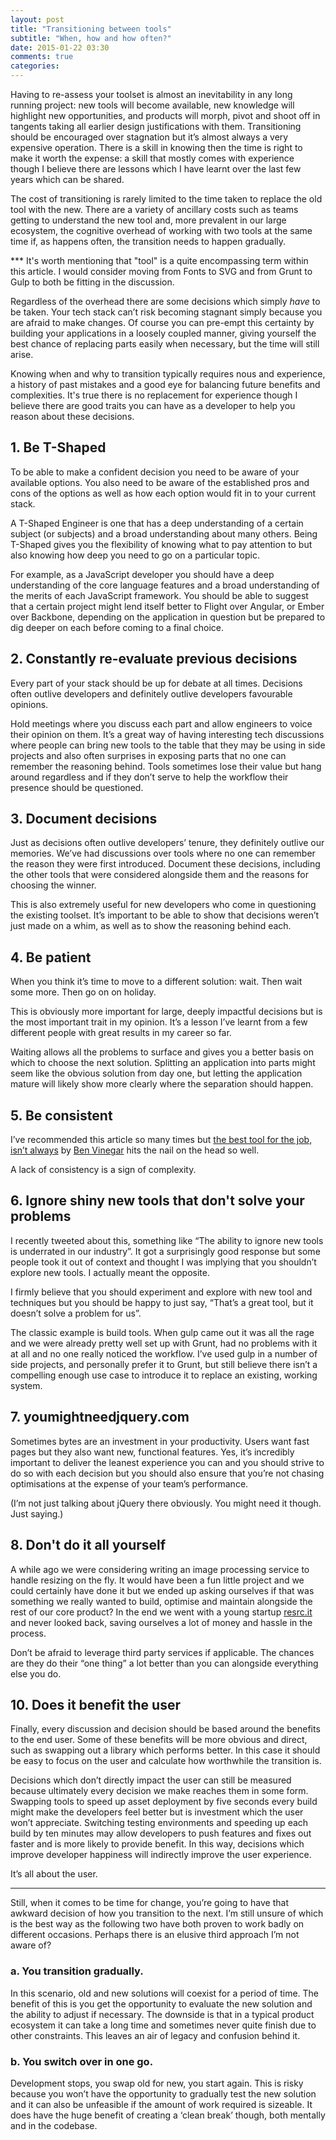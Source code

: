 ```yaml
---
layout: post
title: "Transitioning between tools"
subtitle: "When, how and how often?"
date: 2015-01-22 03:30
comments: true
categories:
---
```


Having to re-assess your toolset is almost an inevitability in any long running project: new tools will become available, new knowledge will highlight new opportunities, and products will morph, pivot and shoot off in tangents taking all earlier design justifications with them. Transitioning should be encouraged over stagnation but it’s almost always a very expensive operation. There is a skill in knowing then the time is right to make it worth the expense: a skill that mostly comes with experience though I believe there are lessons which I have learnt over the last few years which can be shared.

The cost of transitioning is rarely limited to the time taken to replace the old tool with the new. There are a variety of ancillary costs such as teams getting to understand the new tool and, more prevalent in our large ecosystem, the cognitive overhead of working with two tools at the same time if, as happens often, the transition needs to happen gradually.

*** It's worth mentioning that "tool" is a quite encompassing term within this article. I would consider moving from Fonts to SVG and from Grunt to Gulp to both be fitting in the discussion.

Regardless of the overhead there are some decisions which simply _have_ to be taken. Your tech stack can’t risk becoming stagnant simply because you are afraid to make changes. Of course you can pre-empt this certainty by building your applications in a loosely coupled manner, giving yourself the best chance of replacing parts easily when necessary, but the time will still arise.

Knowing when and why to transition typically requires nous and experience, a history of past mistakes and a good eye for balancing future benefits and complexities. It's true there is no replacement for experience though I believe there are good traits you can have as a developer to help you reason about these decisions.


<h2 id="be-t-shaped" class="blog-subtitle">1. Be T-Shaped</h2>

To be able to make a confident decision you need to be aware of your available options. You also need to be aware of the established pros and cons of the options as well as how each option would fit in to your current stack.

A T-Shaped Engineer is one that has a deep understanding of a certain subject (or subjects) and a broad understanding about many others. Being T-Shaped gives you the flexibility of knowing what to pay attention to but also knowing how deep you need to go on a particular topic.

For example, as a JavaScript developer you should have a deep understanding of the core language features and a broad understanding of the merits of each JavaScript framework. You should be able to suggest that a certain project might lend itself better to Flight over Angular, or Ember over Backbone, depending on the application in question but be prepared to dig deeper on each before coming to a final choice.


<h2 id="constantly-reevaluate" class="blog-subtitle">2. Constantly re-evaluate previous decisions</h2>

Every part of your stack should be up for debate at all times. Decisions often outlive developers and definitely outlive developers favourable opinions.

Hold meetings where you discuss each part and allow engineers to voice their opinion on them. It’s a great way of having interesting tech discussions where people can bring new tools to the table that they may be using in side projects and also often surprises in exposing parts that no one can remember the reasoning behind. Tools sometimes lose their value but hang around regardless and if they don’t serve to help the workflow their presence should be questioned.

<h2 id="document-decisions" class="blog-subtitle">3. Document decisions</h2>

Just as decisions often outlive developers’ tenure, they definitely outlive our memories. We’ve had discussions over tools where no one can remember the reason they were first introduced. Document these decisions, including the other tools that were considered alongside them and the reasons for choosing the winner.

This is also extremely useful for new developers who come in questioning the existing toolset. It’s important to be able to show that decisions weren’t just made on a whim, as well as to show the reasoning behind each.

<h2 id="be-patient" class="blog-subtitle">4. Be patient</h2>

When you think it’s time to move to a different solution: wait. Then wait some more. Then go on on holiday.

This is obviously more important for large, deeply impactful decisions but is the most important trait in my opinion. It’s a lesson I’ve learnt from a few different people with great results in my career so far.

Waiting allows all the problems to surface and gives you a better basis on which to choose the next solution. Splitting an application into parts might seem like the obvious solution from day one, but letting the application mature will likely show more clearly where the separation should happen.

<h2 id="be-consistent" class="blog-subtitle">5. Be consistent</h2>

I’ve recommended this article so many times but [the best tool for the job, isn’t always](https://medium.com/@bentlegen/the-best-tool-for-the-job-isnt-always-6ed364f3f775) by [Ben Vinegar](https://twitter.com/bentlegen) hits the nail on the head so well.

A lack of consistency is a sign of complexity.

<h2 id="ignore-shiny-tools" class="blog-subtitle">6. Ignore shiny new tools that don't solve your problems</h2>

I recently tweeted about this, something like “The ability to ignore new tools is underrated in our industry”. It got a surprisingly good response but some people took it out of context and thought I was implying that you shouldn’t explore new tools. I actually meant the opposite.

I firmly believe that you should experiment and explore with new tool and techniques but you should be happy to just say, “That’s a great tool, but it doesn’t solve a problem for us”.

The classic example is build tools. When gulp came out it was all the rage and we were already pretty well set up with Grunt, had no problems with it at all and no one really noticed the workflow. I’ve used gulp in a number of side projects, and personally prefer it to Grunt, but still believe there isn’t a compelling enough use case to introduce it to replace an existing, working system.

<h2 id="youmightneedjquery" class="blog-subtitle">7. youmightneedjquery.com</h2>

Sometimes bytes are an investment in your productivity. Users want fast pages but they also want new, functional features. Yes, it’s incredibly important to deliver the leanest experience you can and you should strive to do so with each decision but you should also ensure that you’re not chasing optimisations at the expense of your team’s performance.

(I’m not just talking about jQuery there obviously. You might need it though. Just saying.)

<h2 id="don-t-do-it-all-yourself" class="blog-subtitle">8. Don't do it all yourself</h2>

A while ago we were considering writing an image processing service to handle resizing on the fly. It would have been a fun little project and we could certainly have done it but we ended up asking ourselves if that was something we really wanted to build, optimise and maintain alongside the rest of our core product? In the end we went with a young startup [resrc.it](www.resrc.it) and never looked back, saving ourselves a lot of money and hassle in the process.

Don’t be afraid to leverage third party services if applicable. The chances are they do their “one thing” a lot better than you can alongside everything else you do.

<h2 id="does-it-benefit-the-user" class="blog-subtitle">10. Does it benefit the user</h2>

Finally, every discussion and decision should be based around the benefits to the end user. Some of these benefits will be more obvious and direct, such as swapping out a library which performs better. In this case it should be easy to focus on the user and calculate how worthwhile the transition is.

Decisions which don’t directly impact the user can still be measured because ultimately every decision we make reaches them in some form. Swapping tools to speed up asset deployment by five seconds every build might make the developers feel better but is investment which the user won’t appreciate. Switching testing environments and speeding up each build by ten minutes may allow developers to push features and fixes out faster and is more likely to provide benefit. In this way, decisions which improve developer happiness will indirectly improve the user experience.

It’s all about the user.






-----


Still, when it comes to be time for change, you’re going to have that awkward decision of how you transition to the next. I’m still unsure of which is the best way as the following two have both proven to work badly on different occasions. Perhaps there is an elusive third approach I’m not aware of?

<h3 class="blog-subtitle--small">a. You transition gradually.</h3>

In this scenario, old and new solutions will coexist for a period of time. The benefit of this is you get the opportunity to evaluate the new solution and the ability to adjust if necessary. The downside is that in a typical product ecosystem it can take a long time and sometimes never quite finish due to other constraints. This leaves an air of legacy and confusion behind it.

<h3 class="blog-subtitle--small">b. You switch over in one go.</h3>

Development stops, you swap old for new, you start again. This is risky because you won’t have the opportunity to gradually test the new solution and it can also be unfeasible if the amount of work required is sizeable. It does have the huge benefit of creating a ‘clean break’ though, both mentally and in the codebase.

